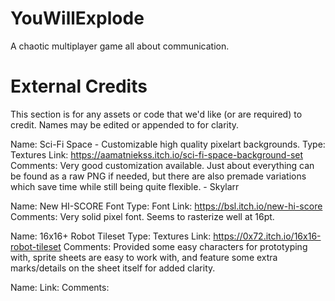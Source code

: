 # YouWillExplode

A chaotic multiplayer game all about communication. 

# External Credits
This section is for any assets or code that we'd like (or are required) to credit. Names may be edited or appended to for clarity.

Name: Sci-Fi Space - Customizable high quality pixelart backgrounds.
Type: Textures
Link: https://aamatniekss.itch.io/sci-fi-space-background-set
Comments: Very good customization available. Just about everything can be found as a raw PNG if needed, but there are also premade variations which save time while still being quite flexible. - Skylarr

Name: New HI-SCORE Font
Type: Font
Link: https://bsl.itch.io/new-hi-score
Comments: Very solid pixel font. Seems to rasterize well at 16pt.

Name: 16x16+ Robot Tileset
Type: Textures
Link: https://0x72.itch.io/16x16-robot-tileset
Comments: Provided some easy characters for prototyping with, sprite sheets are easy to work with, and feature some extra marks/details on the sheet itself for added clarity.

Name:
Link:
Comments: